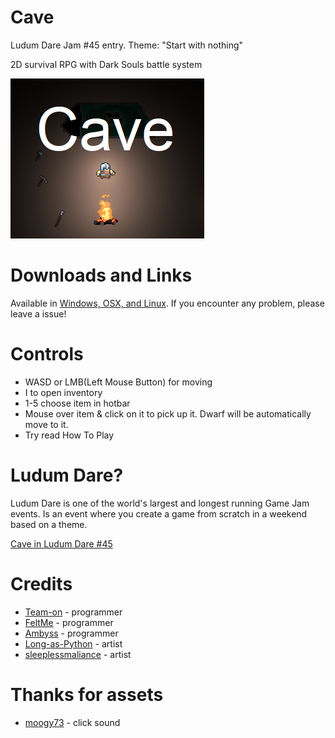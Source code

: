 # Cave
Ludum Dare Jam #45 entry. Theme: "Start with nothing"

2D survival RPG with Dark Souls battle system

![Cover](Screenshots/cover1.png)

# Downloads and Links
Available in [Windows, OSX, and Linux](https://teamon.itch.io/cave). If you encounter any problem, please leave a issue! 

# Controls
 * WASD or LMB(Left Mouse Button) for moving​
 * I to open inventory
 * 1-5 choose item in hotbar
 * Mouse over item & click on it to pick up it. Dwarf will be automatically move to it.​
 * Try read How To Play

# Ludum Dare?
Ludum Dare is one of the world's largest and longest running Game Jam events. Is an event where you create a game from scratch in a weekend based on a theme.

[Cave in Ludum Dare #45](https://ldjam.com/events/ludum-dare/45/cave)

# Credits
 * [Team-on](https://github.com/Team-on) - programmer
 * [FeltMe](https://github.com/FeltMe) - programmer
 * [Ambyss](https://github.com/Ambyss) - programmer
 * [Long-as-Python](https://github.com/Long-as-Python) - artist
 * [sleeplessmaliance](https://github.com/sleeplessmaliance) - artist
 
# Thanks for assets
 * [moogy73](https://freesound.org/people/moogy73/sounds/425728) - click sound
